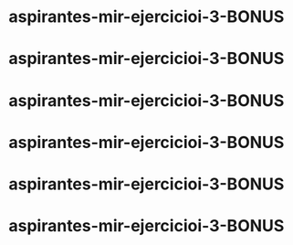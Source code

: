 # aspirantes-mir-ejercicioi-3-BONUS
# aspirantes-mir-ejercicioi-3-BONUS
# aspirantes-mir-ejercicioi-3-BONUS
# aspirantes-mir-ejercicioi-3-BONUS
# aspirantes-mir-ejercicioi-3-BONUS
# aspirantes-mir-ejercicioi-3-BONUS
